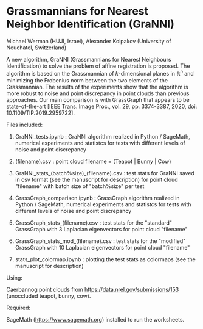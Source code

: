 # Grassmannians for Nearest Neighbor Identification (GraNNI)

Michael Werman (HUJI, Israel), Alexander Kolpakov (University of Neuchatel, Switzerland)

A new algorithm, GraNNI (Grassmannians for Nearest Neighbours Identification) to solve the problem of affine registration is proposed. The algorithm is based on the Grassmannian of $k$-dimensional planes in $\mathbb{R}^n$ and minimizing the Frobenius norm between the two elements of the Grassmannian. The results of the experiments show that the algorithm is more robust to noise and point discrepancy in point clouds than  previous approaches. Our main comparison is with GrassGraph that appears to be state-of-the-art [IEEE Trans. Image Proc., vol. 29, pp. 3374-3387, 2020, doi: 10.1109/TIP.2019.2959722]. 

Files included:

1) GraNNI_tests.ipynb : GraNNI algorithm realized in Python / SageMath, numerical experiments and statistcs for tests with different levels of noise and point discrepancy

2) (filename).csv : point cloud filename = (Teapot | Bunny | Cow)

3) GraNNI_stats_(batch%size)_(filename).csv : test stats for GraNNI saved in csv format (see the manuscript for description) for point cloud "filename" with batch size of "batch%size" per test

4) GrassGraph_comparison.ipynb : GrassGraph algorithm realized in Python / SageMath, numerical experiments and statistcs for tests with different levels of noise and point discrepancy

5) GrassGraph_stats_(filename).csv : test stats for the "standard" GrassGraph with 3 Laplacian eigenvectors for point cloud "filename"

6) GrassGraph_stats_mod_(filename).csv : test stats for the "modified" GrassGraph with 10 Laplacian eigenvectors for point cloud "filename"

7) stats_plot_colormap.ipynb : plotting the test stats as colormaps (see the manuscript for description)

Using:

Caerbannog point clouds from https://data.nrel.gov/submissions/153 (unoccluded teapot, bunny, cow).

Required:

SageMath (https://www.sagemath.org) installed to run the worksheets.
